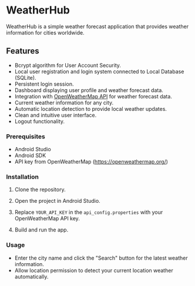 # WeatherHub

WeatherHub is a simple weather forecast application that provides weather information for cities worldwide.

## Features

- Bcrypt algorithm for User Account Security.
- Local user registration and login system connected to Local Database (SQLite).
- Persistent login session.
- Dashboard displaying user profile and weather forecast data.
- Integration with [OpenWeatherMap API](https://openweathermap.org/) for weather forecast data.
- Current weather information for any city.
- Automatic location detection to provide local weather updates.
- Clean and intuitive user interface.
- Logout functionality.

### Prerequisites

- Android Studio
- Android SDK
- API key from OpenWeatherMap (https://openweathermap.org/)

### Installation

1. Clone the repository.
   
2. Open the project in Android Studio.

4. Replace `YOUR_API_KEY` in the `api_config.properties` with your OpenWeatherMap API key.

5. Build and run the app.

### Usage

- Enter the city name and click the "Search" button for the latest weather information.
- Allow location permission to detect your current location weather automatically.

